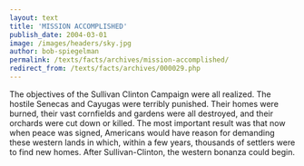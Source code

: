 ```yaml
---
layout: text
title: 'MISSION ACCOMPLISHED'
publish_date: 2004-03-01
image: /images/headers/sky.jpg
author: bob-spiegelman
permalink: /texts/facts/archives/mission-accomplished/
redirect_from: /texts/facts/archives/000029.php
---
```


The objectives of the Sullivan Clinton Campaign were all realized. The hostile Senecas and Cayugas were terribly punished. Their homes were burned, their vast cornfields and gardens were all destroyed, and their orchards were cut down or killed. The most important result was that now when peace was signed, Americans would have reason for demanding these western lands in which, within a few years, thousands of settlers were to find new homes. After Sullivan-Clinton, the western bonanza could begin.
